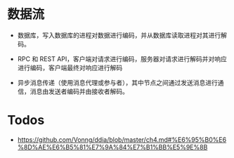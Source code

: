 # 数据流

- 数据库，写入数据库的进程对数据进行编码，并从数据库读取进程对其进行解码。

- RPC 和 REST API，客户端对请求进行编码，服务器对请求进行解码并对响应进行编码，客户端最终对响应进行解码

- 异步消息传递（使用消息代理或参与者），其中节点之间通过发送消息进行通信，消息由发送者编码并由接收者解码。

# Todos

- https://github.com/Vonng/ddia/blob/master/ch4.md#%E6%95%B0%E6%8D%AE%E6%B5%81%E7%9A%84%E7%B1%BB%E5%9E%8B
